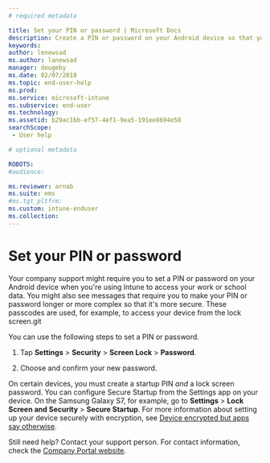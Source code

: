 ```yaml
---
# required metadata

title: Set your PIN or password | Microsoft Docs
description: Create a PIN or password on your Android device so that you can securely access your work or school data.
keywords:
author: lenewsad
ms.author: lanewsad
manager: dougeby
ms.date: 02/07/2018
ms.topic: end-user-help
ms.prod:
ms.service: microsoft-intune
ms.subservice: end-user
ms.technology:
ms.assetid: b29ac1bb-ef57-4ef1-9ea5-191ee8694e58
searchScope:
 - User help

# optional metadata

ROBOTS:  
#audience:

ms.reviewer: arnab
ms.suite: ems
#ms.tgt_pltfrm:
ms.custom: intune-enduser
ms.collection: 
---
```


# Set your PIN or password

Your company support might require you to set a PIN or password on your Android device when you're using Intune to access your work or school data. You might also see messages that require you to make your PIN or password longer or more complex so that it's more secure. These passcodes are used, for example, to access your device from the lock screen.git 

You can use the following steps to set a PIN or password.

1. Tap  **Settings** > **Security** > **Screen Lock** > **Password**.

2. Choose and confirm your new password.

On certain devices, you must create a startup PIN *and* a lock screen password. You can configure Secure Startup from the Settings app on your device. On the Samsung Galaxy S7, for example, go to **Settings** > **Lock Screen and Security** > **Secure Startup**. For more information about setting up your device securely with encryption, see [Device encrypted but apps say otherwise](your-device-appears-encrypted-but-cp-says-otherwise-android.md). 

Still need help? Contact your support person. For contact information, check the [Company Portal website](https://go.microsoft.com/fwlink/?linkid=2010980).
